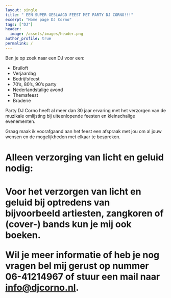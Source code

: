 ```yaml
---
layout: single
title: " EEN SUPER GESLAAGD FEEST MET PARTY DJ CORNO!!!"
excerpt: "Home page DJ Corno"
tags: ["DJ"]
header:
  image: /assets/images/header.png
author_profile: true
permalink: /
---
```



Ben je op zoek naar een DJ voor een:
-	Bruiloft
-	Verjaardag
-	Bedrijfsfeest
-	70’s, 80’s, 90’s party
-	Nederlandstalige avond
-	Themafeest
-	Braderie

Party DJ Corno heeft al meer dan 30 jaar ervaring met het verzorgen van de muzikale omlijsting bij uiteenlopende feesten en kleinschalige evenementen. 

Graag maak ik voorafgaand aan het feest een afspraak met jou om al jouw wensen en de mogelijkheden met elkaar te bespreken. 

<H1>Alleen verzorging van licht en geluid nodig:<H1>

Voor het verzorgen van licht en geluid bij optredens van bijvoorbeeld artiesten, zangkoren of (cover-) bands kun je mij ook boeken. 

Wil je meer informatie of heb je nog vragen bel mij gerust op nummer 06-41214967 of stuur een mail naar info@djcorno.nl. 
